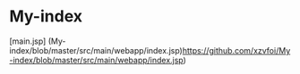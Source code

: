 # My-index
[main.jsp] (My-index/blob/master/src/main/webapp/index.jsp)https://github.com/xzvfoi/My-index/blob/master/src/main/webapp/index.jsp)
